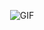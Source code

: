<p align="center">
  <img src="https://i.pinimg.com/originals/b4/ae/b7/b4aeb7d23a75db2a0da44cc40e464d7c.gif" alt="GIF">
</p>
